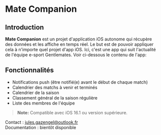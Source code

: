# Mate Companion

## Introduction
**Mate Companion** est un projet d'application iOS autonome qui récupère des données et les affiche en temps réel. Le but est de pouvoir appliquer cela à n'importe quel projet d'app iOS. Ici, c'est une app qui suit l'actualité de l'équipe e-sport Gentlemates. Voir ci-dessous le contenu de l'app:



## Fonctionnalités

- Notifications push (être notifié(e) avant le début de chaque match)
- Calendrier des matchs à venir et terminés
- Calendrier de la saison
- Classement général de la saison régulière
- Liste des membres de l'équipe

> **Note:** Compatible avec iOS 16.1 ou version supérieure.


Contact : jules.gazengel@outlook.fr  
Documentation : bientôt disponible
